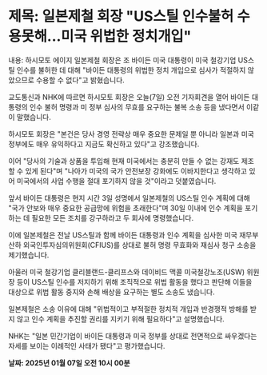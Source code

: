 # **제목: 일본제철 회장 "US스틸 인수불허 수용못해...미국 위법한 정치개입"**

  내용: 하시모토 에이지 일본제철 회장은 조 바이든 미국 대통령이 미국 철강기업 US스틸 인수를 불허한 데 대해 "바이든 대통령의 위법한 정치 개입으로 심사가 적절하지 않았으므로 수용할 수 없다"고 밝혔습니다.

교도통신과 NHK에 따르면 하시모토 회장은 오늘(7일) 오전 기자회견을 열어 바이든 대통령의 인수 불허 명령과 미 정부 심사의 무효를 요구하는 불복 소송 등을 냈다면서 이같이 말했습니다.

하시모토 회장은 "본건은 당사 경영 전략상 매우 중요한 문제일 뿐 아니라 일본과 미국 정부에도 매우 유익하다고 지금도 확신하고 있다"고 강조했습니다.

이어 "당사의 기술과 상품을 투입해 현재 미국에서는 충분히 만들 수 없는 강재도 제조할 수 있게 된다"며 "나아가 미국의 국가 안전보장 강화에도 이바지한다고 생각하고 있어 미국에서의 사업 수행을 절대 포기하지 않을 것"이라고 덧붙였습니다.

앞서 바이든 대통령은 현지 시간 3일 성명에서 일본제철의 US스틸 인수 계획에 대해 "국가 안보와 매우 중요한 공급망에 위험을 초래한다"며 30일 이내에 인수 계획을 포기하는 데 필요한 모든 조치를 강구하라고 두 회사에 명령했습니다.

이에 일본제철은 전날 US스틸과 함께 바이든 대통령과 인수 계획을 심사한 미국 재무부 산하 외국인투자심의위원회(CFIUS)를 상대로 불허 명령 무효화와 재심사 청구 소송을 제기했습니다.

아울러 미국 철강기업 클리블랜드-클리프스와 데이비드 맥콜 미국철강노조(USW) 위원장 등이 US스틸 인수를 저지하기 위해 조직적으로 위법 활동을 했다고 판단해 이들을 대상으로 위법 활동 중지와 손해 배상을 요구하는 별도 소송도 냈습니다.

일본제철은 소송 이유에 대해 "위법적이고 부적절한 정치적 개입과 반경쟁적 방해를 받지 않고 인수 계획을 추진할 권리를 지키기 위해 필요하다"고 설명했습니다.

NHK는 "일본 민간기업이 바이든 대통령과 미국 정부를 상대로 전면적으로 싸우겠다는 자세를 보이는 이례적인 사태가 됐다"고 평가했습니다.

  **날짜: 2025년 01월 07일 오전 10시 00분**